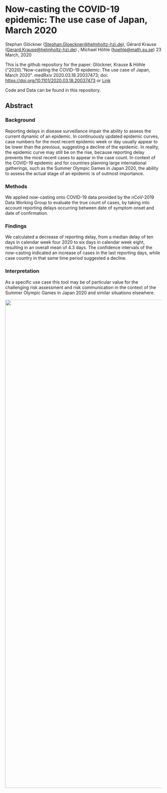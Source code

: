 Now-casting the COVID-19 epidemic: The use case of Japan, March 2020
================
Stephan Glöckner (<Stephan.Gloeckner@helmholtz-hzi.de>), Gérard Krause
(<Gerard.Krause@helmholtz-hzi.de>) , Michael Höhle (<hoehle@math.su.se>)
23 March, 2020

This is the github repository for the paper: Glöckner, Krause & Höhle
(“2020).”Now-casting the COVID-19 epidemic: The use case of Japan,
March 2020". medRxiv 2020.03.18.20037473; doi:
<https://doi.org/10.1101/2020.03.18.20037473> or
[Link](https://www.medrxiv.org/content/10.1101/2020.03.18.20037473v1)

Code and Data can be found in this repository.

## Abstract

### Background

Reporting delays in disease surveillance impair the ability to assess
the current dynamic of an epidemic. In continuously updated epidemic
curves, case numbers for the most recent epidemic week or day usually
appear to be lower than the previous, suggesting a decline of the
epidemic. In reality, the epidemic curve may still be on the rise,
because reporting delay prevents the most recent cases to appear in the
case count. In context of the COVID-19 epidemic and for countries
planning large international gatherings, such as the Summer Olympic
Games in Japan 2020, the ability to assess the actual stage of an
epidemic is of outmost importance.

### Methods

We applied now-casting onto COVID-19 data provided by the nCoV-2019 Data
Working Group to evaluate the true count of cases, by taking into
account reporting delays occurring between date of symptom onset and
date of confirmation.

### Findings

We calculated a decrease of reporting delay, from a median delay of ten
days in calendar week four 2020 to six days in calendar week eight,
resulting in an overall mean of 4.3 days. The confidence intervals of
the now-casting indicated an increase of cases in the last reporting
days, while case country in that same time period suggested a decline.

### Interpretation

As a specific use case this tool may be of particular value for the
challenging risk assessment and risk communication in the context of the
Summer Olympic Games in Japan 2020 and similar situations elsewhere.

<img src="figures/readme_nowcast.PNG" width="1564" />
